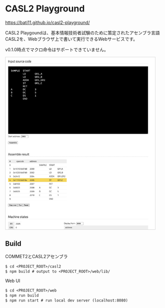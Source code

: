 # CASL2 Playground

https://bati11.github.io/casl2-playground/

CASL2 Playgoundは、基本情報技術者試験のために策定されたアセンブラ言語CASL2を、Webブラウザ上で書いて実行できるWebサービスです。

v0.1.0時点でマクロ命令はサポートできていません。

<img src="https://github.com/bati11/casl2-playground/raw/main/sample_image.png" width="480px" style="border: solid 1px lightgray">

## Build

COMMET2とCASL2アセンブラ
```
$ cd <PROJECT_ROOT>/casl2
$ npm build # output to <PROJECT_ROOT>/web/lib/
```

Web UI
```
$ cd <PROJECT_ROOT>/web
$ npm run build
$ npm run start # run local dev server (localhost:8080)
```
